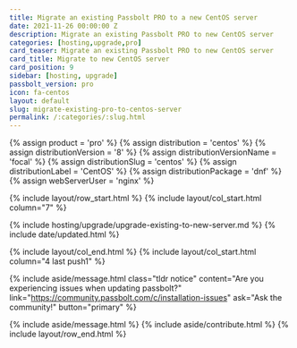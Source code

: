 ```yaml
---
title: Migrate an existing Passbolt PRO to a new CentOS server 
date: 2021-11-26 00:00:00 Z
description: Migrate an existing Passbolt PRO to new CentOS server
categories: [hosting,upgrade,pro]
card_teaser: Migrate an existing Passbolt PRO to new CentOS server 
card_title: Migrate to new CentOS server
card_position: 9
sidebar: [hosting, upgrade]
passbolt_version: pro
icon: fa-centos
layout: default
slug: migrate-existing-pro-to-centos-server
permalink: /:categories/:slug.html
---
```


{% assign product = 'pro' %}
{% assign distribution = 'centos' %}
{% assign distributionVersion = '8' %}
{% assign distributionVersionName = 'focal' %}
{% assign distributionSlug = 'centos' %}
{% assign distributionLabel = 'CentOS' %}
{% assign distributionPackage = 'dnf' %}
{% assign webServerUser = 'nginx' %}

{% include layout/row_start.html %}
{% include layout/col_start.html column="7" %}

{% include hosting/upgrade/upgrade-existing-to-new-server.md %}
{% include date/updated.html %}

{% include layout/col_end.html %}
{% include layout/col_start.html column="4 last push1" %}

{% include aside/message.html
    class="tldr notice"
    content="Are you experiencing issues when updating passbolt?"
    link="https://community.passbolt.com/c/installation-issues"
    ask="Ask the community!"
    button="primary"
%}

{% include aside/message.html %}
{% include aside/contribute.html %}
{% include layout/row_end.html %}
